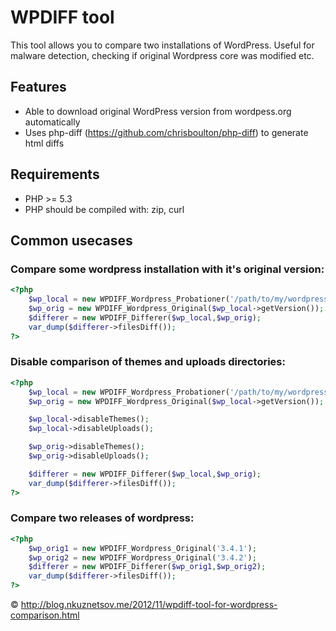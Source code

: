 # WPDIFF tool

This tool allows you to compare two installations of WordPress. Useful for malware detection, checking if original
Wordpress core was modified etc. 

## Features

* Able to download original WordPress version from wordpess.org automatically
* Uses php-diff (https://github.com/chrisboulton/php-diff) to generate html diffs

## Requirements

* PHP >= 5.3
* PHP should be compiled with: zip, curl

## Common usecases

### Compare some wordpress installation with it's original version:

```php
<?php
    $wp_local = new WPDIFF_Wordpress_Probationer('/path/to/my/wordpress/docroot');
    $wp_orig = new WPDIFF_Wordpress_Original($wp_local->getVersion());
    $differer = new WPDIFF_Differer($wp_local,$wp_orig);
    var_dump($differer->filesDiff());
?>    
```

### Disable comparison of themes and uploads directories:

```php
<?php
    $wp_local = new WPDIFF_Wordpress_Probationer('/path/to/my/wordpress/docroot');
    $wp_orig = new WPDIFF_Wordpress_Original($wp_local->getVersion());

    $wp_local->disableThemes();
    $wp_local->disableUploads();

    $wp_orig->disableThemes();
    $wp_orig->disableUploads();

    $differer = new WPDIFF_Differer($wp_local,$wp_orig);
    var_dump($differer->filesDiff());
?>    
```

### Compare two releases of wordpress:

```php
<?php
    $wp_orig1 = new WPDIFF_Wordpress_Original('3.4.1');
    $wp_orig2 = new WPDIFF_Wordpress_Original('3.4.2');
    $differer = new WPDIFF_Differer($wp_orig1,$wp_orig2);
    var_dump($differer->filesDiff());
?>    
```

© http://blog.nkuznetsov.me/2012/11/wpdiff-tool-for-wordpress-comparison.html
